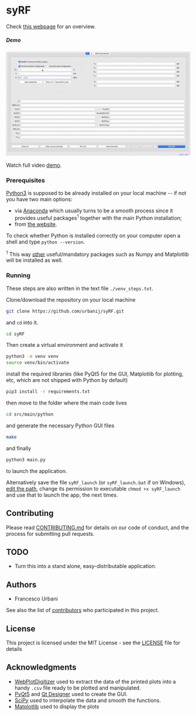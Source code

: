 # syRF

<!-- CAD tool to help you design RF and microwave circuits.<br> -->

Check [this webpage](https://urbanij.github.io/syRF/) for an overview.

##### Demo 

[![Alt Text](./doc/demo/syRF.gif)](https://youtu.be/yJPomOStffk)

Watch full video [demo](https://youtu.be/yJPomOStffk).


### Prerequisites


[Python3](https://www.python.org/) is supposed to be already installed on your local machine -- if not you have two main options:

- via [Anaconda](https://www.anaconda.com/download/) which usually turns to be a smooth process since it provides useful packages<sup>1</sup> together with the main Python installation;
- from [the website](https://www.python.org/).

To check whether Python is installed correctly on your computer open a shell and type `python --version`.


<sup>1</sup> This way [other](https://docs.anaconda.com/anaconda/packages/old-pkg-lists/4.3.1/py35/) useful/mandatory packages such as Numpy and Matplotlib will be installed as well.



### Running

These steps are also written in the text file `./venv_steps.txt`. 


Clone/download the repository on your local machine 
```sh
git clone https://github.com/urbanij/syRF.git
```
and `cd` into it.
```sh
cd syRF
```
Then create a virtual environment and activate it
```sh
python3 -m venv venv
source venv/bin/activate
```
install the required libraries (like PyQt5 for the GUI, Matplotlib for plotting, etc, which are not shipped with Python by default)
```sh
pip3 install -r requirements.txt
```
then move to the folder where the main code lives 
```sh
cd src/main/python 
```
and generate the necessary Python GUI files
```sh
make
```
and finally
```sh
python3 main.py
```
to launch the application.



Alternatively save the file `syRF_launch` (or `syRF_launch.bat` if on Windows), [edit the path](https://github.com/urbanij/syRF/blob/master/syRF_launch#L5), change its permission to executable `chmod +x syRF_launch` and use that to launch the app, the next times.



## Contributing

Please read [CONTRIBUTING.md](https://github.com/urbanij/syRF/blob/master/CONTRIBUTING.md) for details on our code of conduct, and the process for submitting pull requests.

## TODO

- Turn this into a stand alone, easy-distributable application.

## Authors

* Francesco Urbani 

See also the list of [contributors](https://github.com/urbanij/syRF/graphs/contributors) who participated in this project.

## License

This project is licensed under the MIT License - see the [LICENSE](https://github.com/urbanij/syRF/blob/master/LICENSE) file for details

## Acknowledgments

- [WebPlotDigitizer](https://automeris.io/WebPlotDigitizer/) used to extract the data of the printed plots into a handy `.csv` file ready to be plotted and manipulated.
- [PyQt5](https://pypi.python.org/pypi/PyQt5) and [Qt Designer](http://doc.qt.io/qt-5/qtdesigner-manual.html) used to create the GUI.
- [SciPy](https://www.scipy.org/) used to interpolate the data and smooth the functions.
- [Matplotlib](https://matplotlib.org/) used to display the plots

